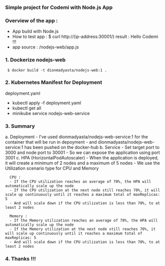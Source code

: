 ### Simple project for Codemi with Node.js App

### Overview of the app :

- App build with Node.js
- How to test app :
  $ curl http://(ip-address:30001/) 
     result : Hello Codemi !!!
- app source :
  /nodejs-web/app.js

### 1. Dockerize nodejs-web
 
  ``` $ docker build -t dionmadyasta/nodejs-web:1 .```

### 2. Kubernetes Manifest for Deployment

  deployment.yaml
 
 - kubectl apply -f deployment.yaml
 - kubectl get all
 - minikube service nodejs-web-service 
  
### 3. Summary

  a.  Deployment
      - I've used dionmadyasta/nodejs-web-service:1 for the container that will be run in depoyment
      - and dionmadyasta/nodejs-web-service:1 has been pushed on the docker-hub
  b.  Service
      - Set target port to 3000 and node port to 30001
      - So we can expose the application using port 3001
  c.  HPA (HorizontalPodAutoscaler)
      - When the application is deployed, it will create a minimum of 2 nodes and a maximum of 5 nodes
      - We use the Utilization scenario type for CPU and Memory

      CPU : 
      - If the CPU utilization reaches an average of 70%, the HPA will automatically scale up the node
      - If the CPU utilization at the next node still reaches 70%, it will scale up continuously until it reaches a maximum total of maxReplicas: 5
      - And will scale down if the CPU utilization is less than 70%, to at least 2 nodes

      Memory :
      - If the Memory utilization reaches an average of 70%, the HPA will automatically scale up the node
      - If the Memory utilization at the next node still reaches 70%, it will scale up continuously until it reaches a maximum total of maxReplicas: 5
      - And will scale down if the CPU utilization is less than 70%, to at least 2 nodes



### 4. Thanks !!!